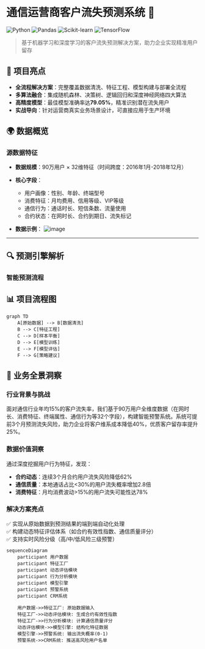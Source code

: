 # 通信运营商客户流失预测系统 🚀

![Python](https://img.shields.io/badge/Python-3.8%2B-blue)
![Pandas](https://img.shields.io/badge/Pandas-1.3.0-red)
![Scikit-learn](https://img.shields.io/badge/Scikit--learn-1.0-green)
![TensorFlow](https://img.shields.io/badge/TensorFlow-2.8-orange)

> 基于机器学习和深度学习的客户流失预测解决方案，助力企业实现精准用户留存

## 🌟 项目亮点
- ​**全流程解决方案**：完整覆盖数据清洗、特征工程、模型构建与部署全流程
- ​**多算法融合**：集成随机森林、决策树、逻辑回归和深度神经网络四大算法
- ​**高精度模型**：最佳模型准确率达**79.05%**，精准识别潜在流失用户
- ​**实战导向**：针对运营商真实业务场景设计，可直接应用于生产环境

## 🌍 数据概览
### 源数据特征
- ​**数据规模**：90万用户 × 32维特征（时间跨度：2016年1月-2018年12月）
- ​**核心字段**：
  - 用户画像：性别、年龄、终端型号
  - 消费特征：月均费用、信用等级、VIP等级
  - 通信行为：通话时长、短信条数、流量使用
  - 合约状态：在网时长、合约到期日、流失标记

- ​**数据示例**：
![image](https://github.com/user-attachments/assets/f468b8ff-a921-4510-bb5c-7e3247fb9074)


---

## 🔍 预测引擎解析
### 智能预测流程
## 📊 项目流程图
```mermaid
graph TD
    A[原始数据] --> B[数据清洗]
    B --> C[特征工程]
    C --> D[样本平衡]
    D --> E[模型训练]
    E --> F[模型评估]
    F --> G[策略建议]
```
## 🚀 业务全景洞察
### 行业背景与挑战
面对通信行业年均15%的客户流失率，我们基于90万用户全维度数据（在网时长、消费特征、终端属性、通信行为等32个字段），构建智能预警系统。系统可提前3个月预测流失风险，助力企业将客户维系成本降低40%，优质客户留存率提升25%。

### 数据价值洞察
通过深度挖掘用户行为特征，发现：
- ​**合约动态**：连续3个月合约用户流失风险降低62%
- ​**通信质量**：本地通话占比<30%的用户流失概率增加2.8倍
- ​**消费特征**：月均消费波动>15%的用户流失可能性达78%

### 解决方案亮点
✅ 实现从原始数据到预测结果的端到端自动化处理  
✅ 构建动态特征评估体系（如合约有效性指数、通信质量评分）  
✅ 支持实时风险分级（高/中/低风险三级预警）
```mermaid
sequenceDiagram
    participant 用户数据
    participant 特征工厂
    participant 动态评估模块
    participant 行为分析模块
    participant 模型引擎
    participant 预警系统
    participant CRM系统

    用户数据->>特征工厂: 原始数据输入
    特征工厂->>动态评估模块: 生成合约有效性指数
    特征工厂->>行为分析模块: 计算通信质量评分
    动态评估模块->>模型引擎: 结构化特征数据
    模型引擎->>预警系统: 输出流失概率(0-1)
    预警系统->>CRM系统: 推送高风险用户名单
```
